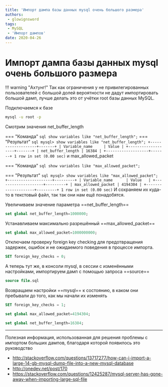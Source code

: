 ```yaml
---
title: 'Импорт дампа базы данных mysql очень большого размера'
authors: 
 - glowignsword
tags:
 - MySQL
 - 'Импорт дампов'
date: 2020-04-26
---
```

# Импорт дампа базы данных mysql очень большого размера

!!! warning "Ахтунг!"
    Так как ограничения у не привилегированных пользователей с большой долей вероятности не дадут импортировать большой дамп, лучше делать это от учётки root базы данных MySQL.

Подключаемся к базе

``` bash
mysql -u root -p
```

Смотрим значения net_buffer_length 

=== "Команда"
    ``` sql
    show variables like "net_buffer_length";
    ```
=== "Результат"
    ``` sql
    mysql> show variables like "net_buffer_length";
    +-------------------+-------+
    | Variable_name     | Value |
    +-------------------+-------+
    | net_buffer_length | 16384 |
    +-------------------+-------+
    1 row in set (0.00 sec)
    ```
и max_allowed_packet 

=== "Команда"
    ``` sql
    show variables like "max_allowed_packet";
    ```

=== "Результат"
    ``` sql
    mysql> show variables like "max_allowed_packet";
    +--------------------+---------+
    | Variable_name      | Value   |
    +--------------------+---------+
    | max_allowed_packet | 4194304 |
    +--------------------+---------+
    1 row in set (0.00 sec)
    ```
И сохраняем их куда-то в текстовый файл, так так они нам ещё понадобятся.


Увеличиваем значение параметра ==net_buffer_length==

``` sql
set global net_buffer_length=1000000;
```

Устанавливаем максимально разрешённый ==max_allowed_packet==

``` sql
set global max_allowed_packet=1000000000;
```

Отключаем проверку foreign key checking для предотвращения задержек, ошибок и не ожидаемого поведения в процессе импорта.

``` sql
SET foreign_key_checks = 0;
```

А теперь тут же, в консоли mysql, в сессии с изменёнными настройками, импортируем дамп с помощью запроса ==source==

``` sql
source file.sql
```

Возвращаем настройки ==mysql== к состоянию, в каком они пребывали до того, как мы начали их изменять

``` sql
SET foreign_key_checks = 1;
```
``` sql
set global max_allowed_packet=4194304;
```
``` sql
set global net_buffer_length=16384;
```

---

Полезная информация, использованная для решения проблемы с импортом больших дампов, благодаря которой появилось это руководство

* <http://stackoverflow.com/questions/13717277/how-can-i-import-a-large-14-gb-mysql-dump-file-into-a-new-mysql-database>
* <http://onedev.net/post/170>
* <https://stackoverflow.com/questions/12425287/mysql-server-has-gone-away-when-importing-large-sql-file>
